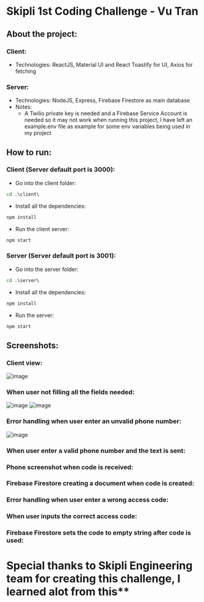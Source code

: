 # Skipli 1st Coding Challenge - Vu Tran

## About the project:
### Client:
- Technologies: ReactJS, Material UI and React Toastify for UI, Axios for fetching
### Server:
- Technologies: NodeJS, Express, Firebase Firestore as main database
- Notes:
  + A Twilio private key is needed and a Firebase Service Account is needed so it may not work when running this project, I have left an example.env file as example for some env variables being used in my project
## How to run:
### Client (Server default port is 3000):
- Go into the client folder:
```cmd
cd .\client\
```

- Install all the dependencies:
```cmd
npm install
```

- Run the client server:
```cmd
npm start
```

### Server (Server default port is 3001):
- Go into the server folder:
```cmd
cd .\server\
```

- Install all the dependencies:
```cmd
npm install
```

- Run the server:
```cmd
npm start
```

## Screenshots:
### Client view:
![image](https://user-images.githubusercontent.com/87817412/217461501-4d6ab4db-ba60-4369-ae0e-fff33b813ca3.png)

### When user not filling all the fields needed:
![image](https://user-images.githubusercontent.com/87817412/217461743-0fb221c8-e8db-4503-8b34-8f96dd145be2.png)
![image](https://user-images.githubusercontent.com/87817412/217461790-a74a0117-89a5-425c-aaf7-4e7dfdf2cae8.png)

### Error handling when user enter an unvalid phone number:
![image](https://user-images.githubusercontent.com/87817412/217461952-b35c99d8-315f-44c0-9dfa-98c26933d793.png)

### When user enter a valid phone number and the text is sent:

### Phone screenshot when code is received:

### Firebase Firestore creating a document when code is created:

### Error handling when user enter a wrong access code:

### When user inputs the correct access code:

### Firebase Firestore sets the code to empty string after code is used:


# Special thanks to Skipli Engineering team for creating this challenge, I learned alot from this**
